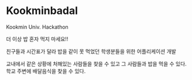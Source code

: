 # Kookminbadal
Kookmin Univ. Hackathon

더 이상 밥 혼자 먹지 마세요!!

친구들과 시간표가 달라 밥을 같이 못 먹었던 학생분들을 위한 어플리케이션 개발

교내에서 같은 상황에 처해있는 사람들을 찾을 수 있고 그 사람들과 밥을 먹을 수 있다.
학교 주변에 배달음식을 찾을 수 있다.
